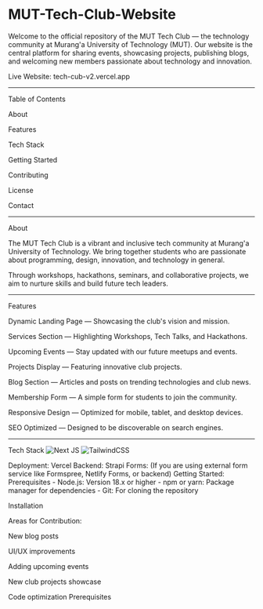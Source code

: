 # MUT-Tech-Club-Website

Welcome to the official repository of the MUT Tech Club — the technology community at Murang'a University of Technology (MUT).
Our website is the central platform for sharing events, showcasing projects, publishing blogs, and welcoming new members passionate about technology and innovation.

Live Website: tech-cub-v2.vercel.app

---

Table of Contents

About

Features

Tech Stack

Getting Started

Contributing

License

Contact

---

About

The MUT Tech Club is a vibrant and inclusive tech community at Murang'a University of Technology.
We bring together students who are passionate about programming, design, innovation, and technology in general.

Through workshops, hackathons, seminars, and collaborative projects, we aim to nurture skills and build future tech leaders.

---

Features

Dynamic Landing Page — Showcasing the club's vision and mission.

Services Section — Highlighting Workshops, Tech Talks, and Hackathons.

Upcoming Events — Stay updated with our future meetups and events.

Projects Display — Featuring innovative club projects.

Blog Section — Articles and posts on trending technologies and club news.

Membership Form — A simple form for students to join the community.

Responsive Design — Optimized for mobile, tablet, and desktop devices.

SEO Optimized — Designed to be discoverable on search engines.

---

Tech Stack
![Next JS](https://img.shields.io/badge/Next-black?style=for-the-badge&logo=next.js&logoColor=white)
![TailwindCSS](https://img.shields.io/badge/tailwindcss-%2338B2AC.svg?style=for-the-badge&logo=tailwind-css&logoColor=white)

Deployment: Vercel
Backend: Strapi
Forms: (If you are using external form service like Formspree, Netlify Forms, or backend)
Getting Started:
Prerequisites 
    - Node.js: Version 18.x or higher
    - npm or yarn: Package manager for dependencies
    - Git: For cloning the repository

Installation






Areas for Contribution:

New blog posts

UI/UX improvements

Adding upcoming events

New club projects showcase

Code optimization
Prerequisites
